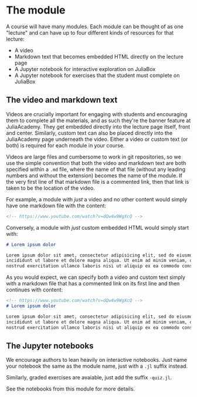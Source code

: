 # The module

A course will have many modules. Each module can be thought of as one "lecture"
and can have up to four different kinds of resources for that lecture:

* A video
* Markdown text that becomes embedded HTML directly on the lecture page
* A Jupyter notebook for interactive exploration on JuliaBox
* A Jupyter notebook for exercises that the student must complete on JuliaBox

## The video and markdown text

Videos are crucially important for engaging with students and encouraging them
to complete all the materials, and as such they're the banner feature at
JuliaAcademy. They get embedded directly into the lecture page itself, front
and center. Similarly, custom text can also be placed directly into the
JuliaAcademy page underneath the video. Either a video or custom text (or both)
is required for each module in your course.

Videos are large files and cumbersome to work in git repositories, so we use
the simple convention that both the video and markdown text are both specified
within a `.md` file, where the name of that file (without any leading numbers
and without the extension) becomes the name of the module. If the very first
line of that markdown file is a commented link, then that link is taken to be
the location of the video.

For example, a module with _just_ a video and no other content would simply
have one markdown file with the content:

```md
<!-- https://www.youtube.com/watch?v=dQw4w9WgXcQ -->
```

Conversely, a module with _just_ custom embedded HTML would simply start with:

```md
# Lorem ipsum dolor

Lorem ipsum dolor sit amet, consectetur adipisicing elit, sed do eiusmod tempor
incididunt ut labore et dolore magna aliqua. Ut enim ad minim veniam, quis
nostrud exercitation ullamco laboris nisi ut aliquip ex ea commodo consequat.
```

As you would expect, we can specify both a video and custom text simply with a
markdown file that has a commented link on its first line and then continues
with content:

```md
<!-- https://www.youtube.com/watch?v=dQw4w9WgXcQ -->
# Lorem ipsum dolor

Lorem ipsum dolor sit amet, consectetur adipisicing elit, sed do eiusmod tempor
incididunt ut labore et dolore magna aliqua. Ut enim ad minim veniam, quis
nostrud exercitation ullamco laboris nisi ut aliquip ex ea commodo consequat.
```

## The Jupyter notebooks

We encourage authors to lean heavily on interactive notebooks. Just name your
notebook the same as the module name, just with a `.jl` suffix instead.

Similarly, graded exercises are avaiable, just add the suffix `-quiz.jl`.

See the notebooks from this module for more details.
